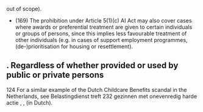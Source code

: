 out of scope).
- (169) The prohibition under Article 5(1)(c) AI Act may also cover cases where awards or preferential treatment are given to certain individuals or groups of persons, since this implies  less  favourable  treatment  of  other  individuals  (e.g.  in  cases  of  support employment programmes, (de-)prioritisation for housing or resettlement).
## . Regardless of whether provided or used by public or private persons
124 For a similar example of the Dutch Childcare Benefits scandal in the Netherlands, see Belastingdienst treft 232 gezinnen met onevenredig harde actie ,  , (in Dutch). 